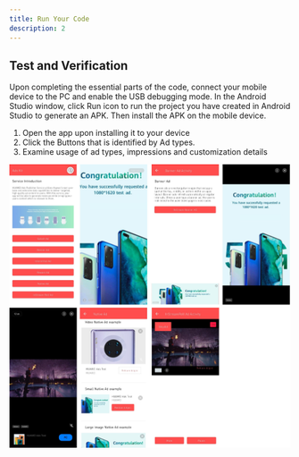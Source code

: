```yaml
---
title: Run Your Code
description: 2
---
```


<h2><strong>Test and Verification</strong></h2>
<p>Upon completing the essential parts of the code, connect your mobile device to the PC and enable the USB debugging mode. In the Android Studio window, click Run icon to run the project you have created in Android Studio to generate an APK. Then install the APK on the mobile device.</p>

<ol type="1">
	<li>Open the app upon installing it to your device</li>
	<li>Click the Buttons that is identified by Ad types.</li>
	<li>Examine usage of ad types, impressions and customization details</li>
</ol>
<center>
<img style="width: 800.00px " src="assets/ss.jpg" onclick="imageclick(src)">
</center>